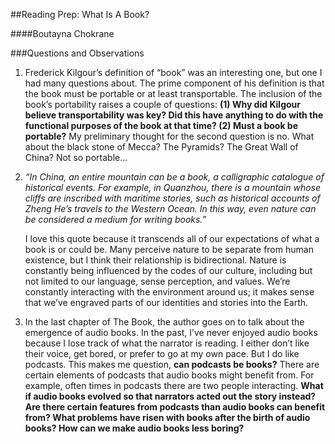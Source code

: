 ##Reading Prep: What Is A Book?

####Boutayna Chokrane

###Questions and Observations 
1. Frederick Kilgour’s definition of “book” was an interesting one, but one I had many questions about. The prime component of his definition is that the book must be portable or at least transportable. The inclusion of the book’s portability raises a couple of questions: **(1) Why did Kilgour believe transportability was key? Did this have anything to do with the functional purposes of the book at that time? (2) Must a book be portable?** My preliminary thought for the second question is no. What about the black stone of Mecca? The Pyramids? The Great Wall of China? Not so portable...

2. *“In China, an entire mountain can be a book, a calligraphic catalogue of historical events. For example, in Quanzhou, there is a mountain whose cliffs are inscribed with maritime stories, such as historical accounts of Zheng He’s travels to the Western Ocean. In this way, even nature can be considered a medium for writing books.”* 
	 
	 I love this quote because it transcends all of our expectations of what a book is or could be. Many perceive nature to be separate from human existence, but I think their relationship is bidirectional. Nature is constantly being influenced by the codes of our culture, including but not limited to our language, sense perception, and values. We’re constantly interacting with the environment around us; it makes sense that we’ve engraved parts of our identities and stories into the Earth. 

3. In the last chapter of The Book, the author goes on to talk about the emergence of audio books. In the past, I’ve never enjoyed audio books because I lose track of what the narrator is reading. I either don’t like their voice, get bored, or prefer to go at my own pace. But I do like podcasts. This makes me question, **can podcasts be books?** There are certain elements of podcasts that audio books might benefit from. For example, often times in podcasts there are two people interacting. **What if audio books evolved so that narrators acted out the story instead? Are there certain features from podcasts than audio books can benefit from? What problems have risen with books after the birth of audio books? How can we make audio books less boring?**

